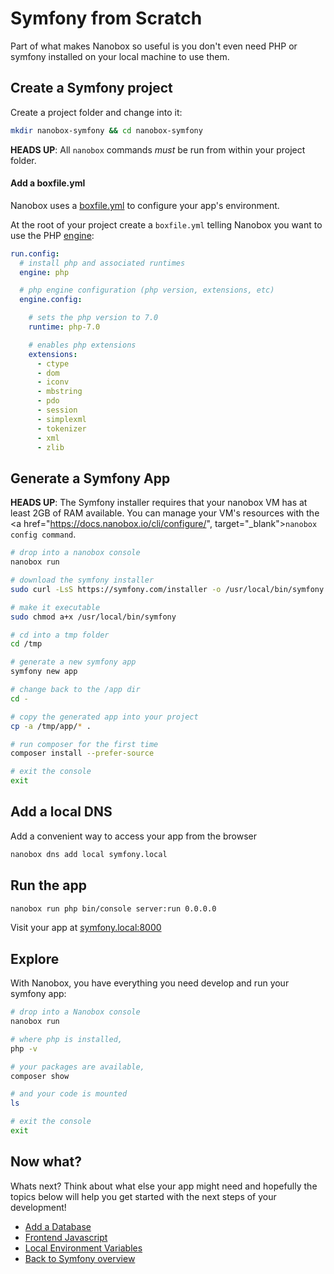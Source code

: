 # Symfony from Scratch
Part of what makes Nanobox so useful is you don't even need PHP or symfony installed on your local machine to use them.

## Create a Symfony project
Create a project folder and change into it:

```bash
mkdir nanobox-symfony && cd nanobox-symfony
```

**HEADS UP**: All `nanobox` commands *must* be run from within your project folder.

#### Add a boxfile.yml
Nanobox uses a <a href="https://docs.nanobox.io/boxfile/" target="\_blank">boxfile.yml</a> to configure your app's environment.

At the root of your project create a `boxfile.yml` telling Nanobox you want to use the PHP <a href="https://docs.nanobox.io/engines/" target="\_blank">engine</a>:

```yaml
run.config:
  # install php and associated runtimes
  engine: php

  # php engine configuration (php version, extensions, etc)
  engine.config:

    # sets the php version to 7.0
    runtime: php-7.0

    # enables php extensions
    extensions:
      - ctype
      - dom
      - iconv
      - mbstring
      - pdo
      - session
      - simplexml
      - tokenizer
      - xml
      - zlib
```

## Generate a Symfony App

**HEADS UP**: The Symfony installer requires that your nanobox VM has at least 2GB of RAM available. You can manage your VM's resources with the <a href="https://docs.nanobox.io/cli/configure/", target="_blank"><code>nanobox config command</code></a>.

```bash
# drop into a nanobox console
nanobox run

# download the symfony installer
sudo curl -LsS https://symfony.com/installer -o /usr/local/bin/symfony

# make it executable
sudo chmod a+x /usr/local/bin/symfony

# cd into a tmp folder
cd /tmp

# generate a new symfony app
symfony new app

# change back to the /app dir
cd -

# copy the generated app into your project
cp -a /tmp/app/* .

# run composer for the first time
composer install --prefer-source

# exit the console
exit
```

## Add a local DNS
Add a convenient way to access your app from the browser

```bash
nanobox dns add local symfony.local
```

## Run the app

```bash
nanobox run php bin/console server:run 0.0.0.0
```

Visit your app at <a href="http://symfony.local:8000" target="\_blank">symfony.local:8000</a>

## Explore
With Nanobox, you have everything you need develop and run your symfony app:

```bash
# drop into a Nanobox console
nanobox run

# where php is installed,
php -v

# your packages are available,
composer show

# and your code is mounted
ls

# exit the console
exit
```

## Now what?
Whats next? Think about what else your app might need and hopefully the topics below will help you get started with the next steps of your development!

* [Add a Database](/php/symfony/add-a-database)
* [Frontend Javascript](/php/symfony/frontend-javascript)
* [Local Environment Variables](/php/symfony/local-evars)
* [Back to Symfony overview](/php/symfony)
